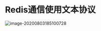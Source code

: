 # Redis通信使用文本协议



![image-20200803185100728](https://gitee.com/ku521/Typora_images/raw/master/image/image-20200803185100728.png)